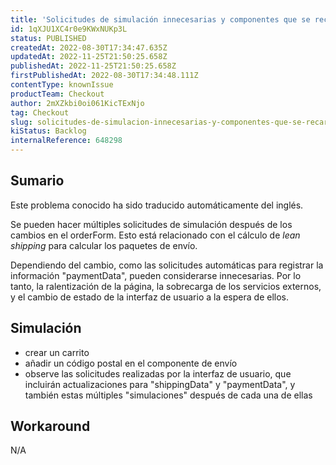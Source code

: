 ```yaml
---
title: 'Solicitudes de simulación innecesarias y componentes que se recargan'
id: 1qXJU1XC4r0e9KWxNUKp3L
status: PUBLISHED
createdAt: 2022-08-30T17:34:47.635Z
updatedAt: 2022-11-25T21:50:25.658Z
publishedAt: 2022-11-25T21:50:25.658Z
firstPublishedAt: 2022-08-30T17:34:48.111Z
contentType: knownIssue
productTeam: Checkout
author: 2mXZkbi0oi061KicTExNjo
tag: Checkout
slug: solicitudes-de-simulacion-innecesarias-y-componentes-que-se-recargan
kiStatus: Backlog
internalReference: 648298
---
```


## Sumario

<div class="alert alert-info">
  <p>Este problema conocido ha sido traducido automáticamente del inglés.</p>
</div>


Se pueden hacer múltiples solicitudes de simulación después de los cambios en el orderForm. Esto está relacionado con el cálculo de _lean shipping_ para calcular los paquetes de envío.

Dependiendo del cambio, como las solicitudes automáticas para registrar la información "paymentData", pueden considerarse innecesarias. Por lo tanto, la ralentización de la página, la sobrecarga de los servicios externos, y el cambio de estado de la interfaz de usuario a la espera de ellos.



## Simulación



- crear un carrito
- añadir un código postal en el componente de envío
- observe las solicitudes realizadas por la interfaz de usuario, que incluirán actualizaciones para "shippingData" y "paymentData", y también estas múltiples "simulaciones" después de cada una de ellas



## Workaround


N/A

